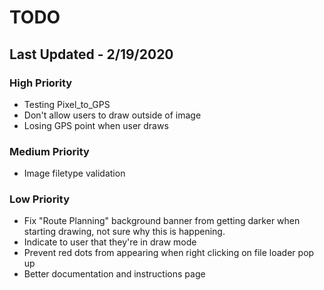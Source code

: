 # TODO
## Last Updated - 2/19/2020


### High Priority
- Testing Pixel_to_GPS 
- Don't allow users to draw outside of image
- Losing GPS point when user draws


### Medium Priority
- Image filetype validation


### Low Priority
- Fix "Route Planning" background banner from getting darker when starting drawing, not sure why this is happening.
- Indicate to user that they're in draw mode
- Prevent red dots from appearing when right clicking on file loader pop up
- Better documentation and instructions page
